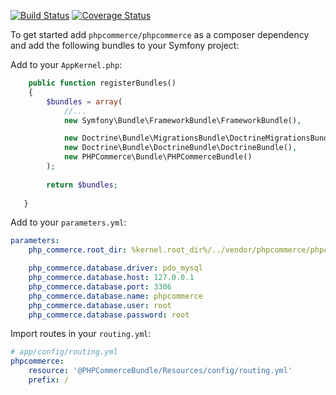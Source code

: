 [![Build Status](https://travis-ci.org/phpcommerce/phpcommerce.svg)](https://travis-ci.org/phpcommerce/phpcommerce) [![Coverage Status](https://coveralls.io/repos/phpcommerce/phpcommerce/badge.svg)](https://coveralls.io/r/phpcommerce/phpcommerce)

To get started add `phpcommerce/phpcommerce` as a composer dependency and add the following bundles to your Symfony project:

Add to your `AppKernel.php`:

```php
    public function registerBundles()
    {
        $bundles = array(
            //...
            new Symfony\Bundle\FrameworkBundle\FrameworkBundle(),

            new Doctrine\Bundle\MigrationsBundle\DoctrineMigrationsBundle(),
            new Doctrine\Bundle\DoctrineBundle\DoctrineBundle(),
            new PHPCommerce\Bundle\PHPCommerceBundle()
        );
        
        return $bundles;
        
   }    
```

Add to your `parameters.yml`:

```yaml
parameters:
    php_commerce.root_dir: %kernel.root_dir%/../vendor/phpcommerce/phpcommerce

    php_commerce.database.driver: pdo_mysql
    php_commerce.database.host: 127.0.0.1
    php_commerce.database.port: 3306
    php_commerce.database.name: phpcommerce
    php_commerce.database.user: root
    php_commerce.database.password: root

```

Import routes in your `routing.yml`:

```yaml
# app/config/routing.yml
phpcommerce:
    resource: '@PHPCommerceBundle/Resources/config/routing.yml'
    prefix: /
```